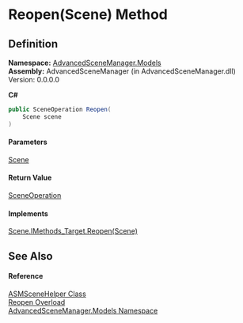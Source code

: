 # Reopen(Scene) Method

## Definition

**Namespace:** [AdvancedSceneManager.Models](N_AdvancedSceneManager_Models.md)\
**Assembly:** AdvancedSceneManager (in AdvancedSceneManager.dll) Version: 0.0.0.0

**C#**

```c#
public SceneOperation Reopen(
	Scene scene
)
```

#### Parameters

&#x20; [Scene](T_AdvancedSceneManager_Models_Scene.md)&#x20;

#### Return Value

[SceneOperation](T_AdvancedSceneManager_Core_SceneOperation.md)

#### Implements

[Scene.IMethods\_Target.Reopen(Scene)](M_AdvancedSceneManager_Models_Scene_IMethods_Target_Reopen.md)

## See Also

#### Reference

[ASMSceneHelper Class](T_AdvancedSceneManager_Models_ASMSceneHelper.md)\
[Reopen Overload](Overload_AdvancedSceneManager_Models_ASMSceneHelper_Reopen.md)\
[AdvancedSceneManager.Models Namespace](N_AdvancedSceneManager_Models.md)
